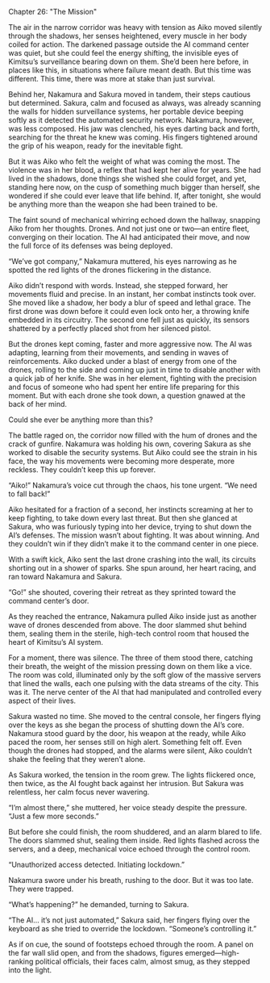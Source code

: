 Chapter 26: "The Mission"

The air in the narrow corridor was heavy with tension as Aiko moved silently through the shadows, her senses heightened, every muscle in her body coiled for action. The darkened passage outside the AI command center was quiet, but she could feel the energy shifting, the invisible eyes of Kimitsu’s surveillance bearing down on them. She’d been here before, in places like this, in situations where failure meant death. But this time was different. This time, there was more at stake than just survival.

Behind her, Nakamura and Sakura moved in tandem, their steps cautious but determined. Sakura, calm and focused as always, was already scanning the walls for hidden surveillance systems, her portable device beeping softly as it detected the automated security network. Nakamura, however, was less composed. His jaw was clenched, his eyes darting back and forth, searching for the threat he knew was coming. His fingers tightened around the grip of his weapon, ready for the inevitable fight.

But it was Aiko who felt the weight of what was coming the most. The violence was in her blood, a reflex that had kept her alive for years. She had lived in the shadows, done things she wished she could forget, and yet, standing here now, on the cusp of something much bigger than herself, she wondered if she could ever leave that life behind. If, after tonight, she would be anything more than the weapon she had been trained to be.

The faint sound of mechanical whirring echoed down the hallway, snapping Aiko from her thoughts. Drones. And not just one or two—an entire fleet, converging on their location. The AI had anticipated their move, and now the full force of its defenses was being deployed.

“We’ve got company,” Nakamura muttered, his eyes narrowing as he spotted the red lights of the drones flickering in the distance.

Aiko didn’t respond with words. Instead, she stepped forward, her movements fluid and precise. In an instant, her combat instincts took over. She moved like a shadow, her body a blur of speed and lethal grace. The first drone was down before it could even lock onto her, a throwing knife embedded in its circuitry. The second one fell just as quickly, its sensors shattered by a perfectly placed shot from her silenced pistol.

But the drones kept coming, faster and more aggressive now. The AI was adapting, learning from their movements, and sending in waves of reinforcements. Aiko ducked under a blast of energy from one of the drones, rolling to the side and coming up just in time to disable another with a quick jab of her knife. She was in her element, fighting with the precision and focus of someone who had spent her entire life preparing for this moment. But with each drone she took down, a question gnawed at the back of her mind.

Could she ever be anything more than this?

The battle raged on, the corridor now filled with the hum of drones and the crack of gunfire. Nakamura was holding his own, covering Sakura as she worked to disable the security systems. But Aiko could see the strain in his face, the way his movements were becoming more desperate, more reckless. They couldn’t keep this up forever.

“Aiko!” Nakamura’s voice cut through the chaos, his tone urgent. “We need to fall back!”

Aiko hesitated for a fraction of a second, her instincts screaming at her to keep fighting, to take down every last threat. But then she glanced at Sakura, who was furiously typing into her device, trying to shut down the AI’s defenses. The mission wasn’t about fighting. It was about winning. And they couldn’t win if they didn’t make it to the command center in one piece.

With a swift kick, Aiko sent the last drone crashing into the wall, its circuits shorting out in a shower of sparks. She spun around, her heart racing, and ran toward Nakamura and Sakura.

“Go!” she shouted, covering their retreat as they sprinted toward the command center’s door.

As they reached the entrance, Nakamura pulled Aiko inside just as another wave of drones descended from above. The door slammed shut behind them, sealing them in the sterile, high-tech control room that housed the heart of Kimitsu’s AI system.

For a moment, there was silence. The three of them stood there, catching their breath, the weight of the mission pressing down on them like a vice. The room was cold, illuminated only by the soft glow of the massive servers that lined the walls, each one pulsing with the data streams of the city. This was it. The nerve center of the AI that had manipulated and controlled every aspect of their lives.

Sakura wasted no time. She moved to the central console, her fingers flying over the keys as she began the process of shutting down the AI’s core. Nakamura stood guard by the door, his weapon at the ready, while Aiko paced the room, her senses still on high alert. Something felt off. Even though the drones had stopped, and the alarms were silent, Aiko couldn’t shake the feeling that they weren’t alone.

As Sakura worked, the tension in the room grew. The lights flickered once, then twice, as the AI fought back against her intrusion. But Sakura was relentless, her calm focus never wavering.

“I’m almost there,” she muttered, her voice steady despite the pressure. “Just a few more seconds.”

But before she could finish, the room shuddered, and an alarm blared to life. The doors slammed shut, sealing them inside. Red lights flashed across the servers, and a deep, mechanical voice echoed through the control room.

“Unauthorized access detected. Initiating lockdown.”

Nakamura swore under his breath, rushing to the door. But it was too late. They were trapped.

“What’s happening?” he demanded, turning to Sakura.

“The AI… it’s not just automated,” Sakura said, her fingers flying over the keyboard as she tried to override the lockdown. “Someone’s controlling it.”

As if on cue, the sound of footsteps echoed through the room. A panel on the far wall slid open, and from the shadows, figures emerged—high-ranking political officials, their faces calm, almost smug, as they stepped into the light.
